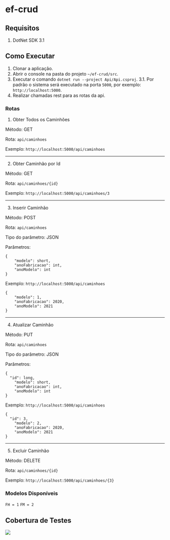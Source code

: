 # ef-crud

## Requisitos

1. DotNet SDK 3.1

## Como Executar

1. Clonar a aplicação.
2. Abrir o console na pasta do projeto ```~/ef-crud/src```.
3. Executar o comando ```dotnet run --project Api/Api.csproj```.
3.1. Por padrão o sistema será executado na porta ```5000```, por exemplo: ```http://localhost:5000```.
4. Realizar chamadas rest para as rotas da api.

### Rotas

1. Obter Todos os Caminhões

Método: GET

Rota: ```api/caminhoes```

Exemplo: ```http://localhost:5000/api/caminhoes```

****

2. Obter Caminhão por Id

Método: GET

Rota: ```api/caminhoes/{id}```

Exemplo: ```http://localhost:5000/api/caminhoes/3```

****

3. Inserir Caminhão

Método: POST

Rota: ```api/caminhoes```

Tipo do parâmetro: JSON

Parâmetros:

```
{
	"modelo": short,
	"anoFabricacao": int,
	"anoModelo": int
}
```

Exemplo: ```http://localhost:5000/api/caminhoes```
```
{
	"modelo": 1,
	"anoFabricacao": 2020,
	"anoModelo": 2021
}
```

****

4. Atualizar Caminhão

Método: PUT

Rota: ```api/caminhoes```

Tipo do parâmetro: JSON

Parâmetros:

```
{
  "id": long,
	"modelo": short,
	"anoFabricacao": int,
	"anoModelo": int
}
```

Exemplo: ```http://localhost:5000/api/caminhoes```
```
{
  "id": 3,
	"modelo": 2,
	"anoFabricacao": 2020,
	"anoModelo": 2021
}
```

****

5. Excluir Caminhão

Método: DELETE

Rota: ```api/caminhoes/{id}```

Exemplo: ```http://localhost:5000/api/caminhoes/{3}```

### Modelos Disponíveis

```FH = 1```
```FM = 2```

## Cobertura de Testes

<img src="https://i.ibb.co/SrVB5Rj/Sonar-Qube.png" >
